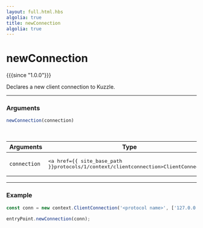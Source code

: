 ```yaml
---
layout: full.html.hbs
algolia: true
title: newConnection
algolia: true
---
```


# newConnection

{{{since "1.0.0"}}}

Declares a new client connection to Kuzzle.

---

### Arguments

```js
newConnection(connection)
```

<br/>

| Arguments | Type | Description |
|-----------|------|-------------|
| `connection` | <pre><a href={{ site_base_path }}protocols/1/context/clientconnection>ClientConnection</a></pre> | New user connection |

---

### Example

```js
const conn = new context.ClientConnection('<protocol name>', ['127.0.0.1']);

entryPoint.newConnection(conn);
```

